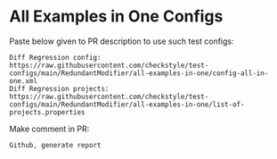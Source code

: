 # All Examples in One Configs
Paste below given to PR description to use such test configs:
```
Diff Regression config: https://raw.githubusercontent.com/checkstyle/test-configs/main/RedundantModifier/all-examples-in-one/config-all-in-one.xml
Diff Regression projects: https://raw.githubusercontent.com/checkstyle/test-configs/main/RedundantModifier/all-examples-in-one/list-of-projects.properties
```
Make comment in PR:
```
Github, generate report
```
